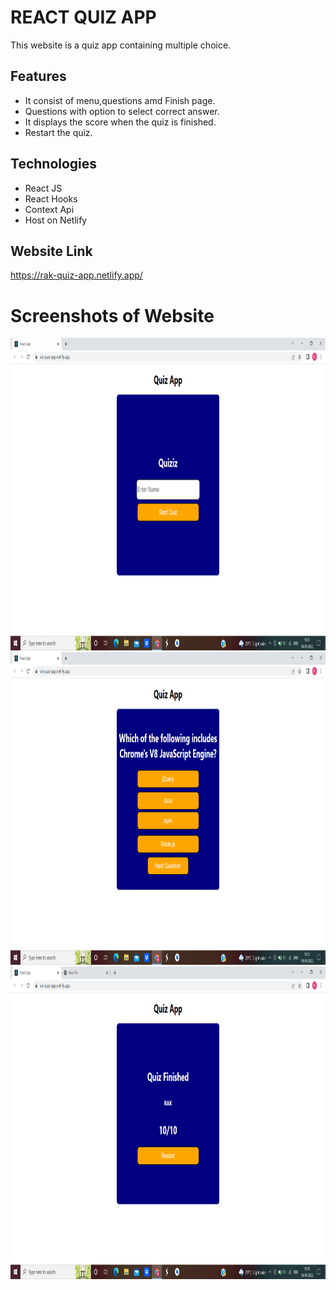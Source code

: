 # REACT QUIZ APP
This website is a quiz app containing multiple choice.

## Features
* It consist of menu,questions amd Finish page.
* Questions with option to select correct  answer.
* It displays the score when the quiz is finished.
* Restart the quiz.

## Technologies
* React JS 
* React Hooks
* Context Api
* Host on Netlify

## Website Link
https://rak-quiz-app.netlify.app/

# Screenshots of Website

<img src="images/menu_page.png" height="500px"/>

<img src="images/questions_page.png" height="500px"/>

<img src="images/finish_page.png" height="500px"/>
